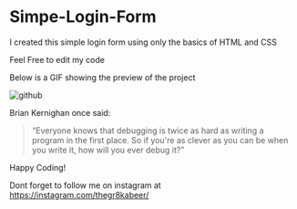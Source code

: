 # Simpe-Login-Form
I created this simple login form using only the basics of HTML and CSS

Feel Free to edit my code

Below is a GIF showing the preview of the project
  
![github](https://user-images.githubusercontent.com/64730390/86087246-2d4fa100-babd-11ea-8096-83b20d79fd2f.gif)

Brian Kernighan once said:
>“Everyone knows that debugging is twice as hard as writing a program in the first place. So if you're as clever as you can be when you write it, how will you ever debug it?”

Happy Coding!

Dont forget to follow me on instagram at https://instagram.com/thegr8kabeer/
